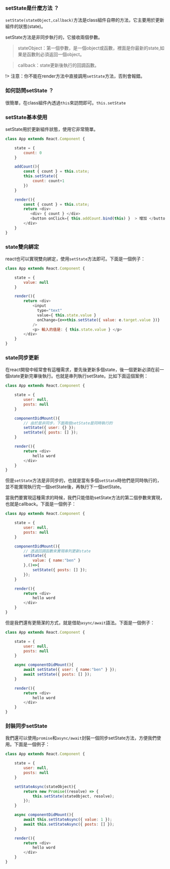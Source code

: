 ### setState是什麼方法 ？  

`setState(stateObject,callback)`方法是class組件自帶的方法，它主要用於更新組件的狀態(state)。  

setState方法是非同步執行的，它接收兩個參數。  

> stateObject：第一個參數，是一個object或函數，裡面是你最新的state,如果是函數則必須返回一個object。  

> callback：state更新後執行的回調函數。

!> 注意：你不能在render方法中直接調用`setState`方法，否則會報錯。

### 如何訪問setState ？

很簡單，在class組件內透過`this`來訪問即可。`this.setState`

### setState基本使用    
setState用於更新組件狀態，使用它非常簡單。 
```js
class App extends React.Component {  

    state = {
        count: 0
    } 

    addCount(){
        const { count } = this.state;
        this.setState({
            count: count+1
        })
    }

    render(){ 
        const { count } = this.state;
        return <div>
           <div> { count } </div> 
           <button onClick={ this.addCount.bind(this) }  > 增加 </button>
        </div>
    }
}
```
### state雙向綁定  
react也可以實現雙向綁定，使用`setState`方法即可。下面是一個例子：
```js
class App extends React.Component {  

    state = {
        value: null
    }  

    render(){ 
        return <div>
            <input 
              type="text" 
              value={ this.state.value }
              onChange={e=>this.setState({ value: e.target.value })} 
            />  
            <p> 輸入的值是: { this.state.value } </p>
        </div>
    }
}
```

### state同步更新     

在react開發中經常會有這種需求，要先後更新多個state，後一個更新必須在前一個state更新完畢後執行。也就是串列執行setState。比如下面這個案例：  
```js
class App extends React.Component {  

    state = {
        user: null,
        posts: null
    }  

    componentDidMount(){
        // 由於是非同步，下面兩個setState是同時執行的
        setState({ user: {} });
        setState({ posts: [] });
    }

    render(){ 
        return <div>
            hello word
        </div>
    }
}
```

但是`setState`方法是非同步的，也就是當有多個`setState`時他們是同時執行的，並不能實現執行完一個setState後，再執行下一個setState。

當我們要實現這種需求的時候，我們只能借助setState方法的第二個參數來實現，也就是callback。下面是一個例子：
```js
class App extends React.Component {  

    state = {
        user: null,
        posts: null
    }  

    componentDidMount(){
        // 透過回調函數來實現串列更新state
        setState({ 
            value: { name:"ben" }
        },()=>{
            setState({ posts: [] });
        });
    }

    render(){ 
        return <div>
            hello word
        </div>
    }
}
```

但是我們還有更簡潔的方式，就是借助`async/await`語法。下面是一個例子：

```js
class App extends React.Component {  

    state = {
        user: null,
        posts: null
    }  

    async componentDidMount(){
        await setState({ user: { name:"ben" } });
        await setState({ posts: [] });
    }

    render(){ 
        return <div>
            hello word
        </div>
    }
}
```

### 封裝同步setState
我們還可以使用`promise`和`async/await`封裝一個同步setState方法，方便我們使用。下面是一個例子： 

```js
class App extends React.Component {  

    state = {
        user: null,
        posts: null
    }  

    setStateAsync(stateObject){
        return new Promise((resolve) => {
            this.setState(stateObject, resolve);
        });
    }

    async componentDidMount(){
        await this.setStateAsync({ value: 1 });
        await this.setStateAsync({ posts: [] });
    }

    render(){ 
        return <div>
            hello word
        </div>
    }
}
```